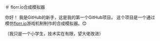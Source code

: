 ＃ florr.io合成模拟器

你好！
我是GitHub的新手，这是我的第一个GitHub项目。
这个项目是一个通过模仿[florr.io](https://florr.io)游戏机制制作的合成模拟器。😊

（我只是一个小学生，技术实在有限，望大佬改进）
